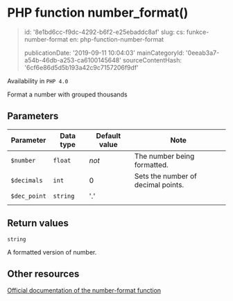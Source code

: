 PHP function number_format()
============================

> id: '8e1bd6cc-f9dc-4292-b6f2-e25ebaddc8af'
> slug:
> 	cs: funkce-number-format
> 	en: php-function-number-format
> 
> publicationDate: '2019-09-11 10:04:03'
> mainCategoryId: '0eeab3a7-a54b-46db-a253-ca6100145648'
> sourceContentHash: '6cf6e86d5d5b193a42c9c7157206f9df'

Availability in `PHP 4.0`

Format a number with grouped thousands


Parameters
--------------

| Parameter | Data type | Default value | Note |
|-----|-----|-----|-----|
| `$number` | `float` | *not* | The number being formatted. |
| `$decimals` | `int` | 0 | Sets the number of decimal points. |
| `$dec_point` | `string` | '.' | |
| | || | | |$thousands_sep` |$string` |$thousands_sep` |$thousands_sep` |$thousands_sep`


Return values
----------------

`string`

A formatted version of number.

Other resources
------------

[Official documentation of the number-format function](https://www.php.net/manual/en/function.number-format.php)
